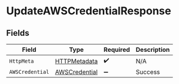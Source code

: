 # UpdateAWSCredentialResponse


## Fields

| Field                                                     | Type                                                      | Required                                                  | Description                                               |
| --------------------------------------------------------- | --------------------------------------------------------- | --------------------------------------------------------- | --------------------------------------------------------- |
| `HttpMeta`                                                | [HTTPMetadata](../../Models/Components/HTTPMetadata.md)   | :heavy_check_mark:                                        | N/A                                                       |
| `AWSCredential`                                           | [AWSCredential](../../Models/Components/AWSCredential.md) | :heavy_minus_sign:                                        | Success                                                   |